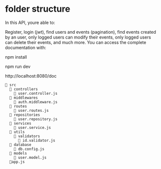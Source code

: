 # folder structure 

In this API, youre able to:

Register, login (jwt), find users and events (pagination), find events created by an user, only logged users can modify their events, only logged users can delete their events, and much more. You can access the complete documentation with:

npm install

npm run dev

http://localhost:8080/doc

```
📁 src
  📂 controllers
    📄 user.controller.js
  📂 middlewares
    📄 auth.middleware.js
  📂 routes
    📄 user.routes.js
  📂 repositories
    📄 user.repository.js
  📂 services
    📄 user.service.js
  📂 utils
    📂 validators
      📄 id.validator.js
  📂 database
    📄 db.config.js
  📂 models
    📄 user.model.js
  📄app.js
```

